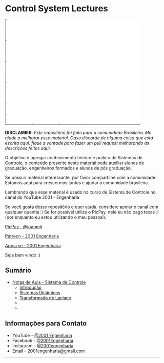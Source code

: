# Control System Lectures
![Pêndulo Inverso sobre um Carro](./assets/car_pend.gif)

**DISCLAIMER**: *Este repositório foi feito para a comunidade Brasileira. Me ajude a melhorar esse material.
Caso discorde de alguma coisa que está escrita aqui, fique a vontade para fazer um pull request melhorando as descrições feitas aqui.*

O objetivo é agregar conhecimento teórico e prático de Sistemas de Controle, o conteúdo presente neste material pode auxiliar alunos de graduação, engenheiros formados e alunos de pós graduação.

Se possuir material interessante, por favor compartilhe com a comunidade. Estamos aqui para crescermos juntos e ajudar a comunidade brasileira.

Lembrando que esse material é usado no curso de Sistema de Controle no canal do YouTube 2001 - Engenharia

Se você gosta desse repositório e quer ajuda, considere apoiar o canal com qualquer quantia :)
Se for possível utilize o PicPay, nele eu não pago taxas :) (por enquanto eu estou utilizando o meu pessoal).

[PicPay - @joaomh](https://picpay.me/joaomh)

[Patreon - 2001 Engenharia](https://www.patreon.com/2001engenharia)

[Apoia se - 2001 Engenharia](https://apoia.se/engenharia2001)

Seja bem vindo :)

## Sumário


<!-- toc -->
  * [Notas de Aula - Sistema de Controle]()
      * [Introdução]()
      * [Sistemas Dinâmicos]()
      * [Transformada de Laplace]()
      * []()
      * []()
      
## Informações para Contato

- YouTube   - [@2001 Engenharia](https://www.youtube.com/channel/UCZyFebN0_gF2yy5fhVhlXtA)
- Facebook  - [@2001Engenharia](https://www.facebook.com/2001engenharia)
- Instagram - [@2001engenharia](http://instagram.com/2001engenharia)
- Email     - 2001engenharia@gmail.com
---


